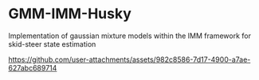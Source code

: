 # GMM-IMM-Husky
Implementation of gaussian mixture models within the IMM framework for skid-steer state estimation


https://github.com/user-attachments/assets/982c8586-7d17-4900-a7ae-627abc689714


